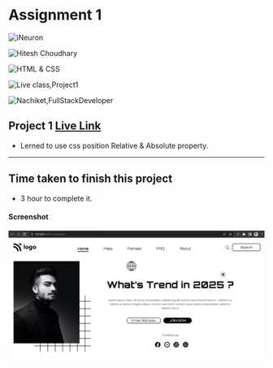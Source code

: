 # Assignment 1

![iNeuron](https://img.shields.io/badge/iNeuron-Full--Stack--Bootcamp-green)

![Hitesh Choudhary](https://img.shields.io/badge/Hitesh--Choudhary-LCO-red)

![HTML & CSS](https://img.shields.io/badge/HTML-CSS-orange)

![Live class,Project1](https://img.shields.io/badge/LIVE--CLASS-PROJECT--1-darkgrey)

![Nachiket,FullStackDeveloper](https://img.shields.io/badge/Nachiket%20Keripale-Full--Stack--Developer-brightgreen)

## Project 1 [Live Link](https://live-proj-1.netlify.app/)

-   Lerned to use css position Relative & Absolute property.

---

## Time taken to finish this project

-   3 hour to complete it.

#### Screenshot

![Project1](./screenshotproject1.png) 

